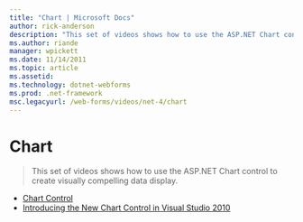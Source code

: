 ```yaml
---
title: "Chart | Microsoft Docs"
author: rick-anderson
description: "This set of videos shows how to use the ASP.NET Chart control to create visually compelling data display."
ms.author: riande
manager: wpickett
ms.date: 11/14/2011
ms.topic: article
ms.assetid: 
ms.technology: dotnet-webforms
ms.prod: .net-framework
msc.legacyurl: /web-forms/videos/net-4/chart
---
```

Chart
====================
> This set of videos shows how to use the ASP.NET Chart control to create visually compelling data display.


- [Chart Control](aspnet-4-quick-hit-chart-control.md)
- [Introducing the New Chart Control in Visual Studio 2010](aspnet-4-how-do-i-introducing-the-new-chart-control-in-visual-studio-2010.md)